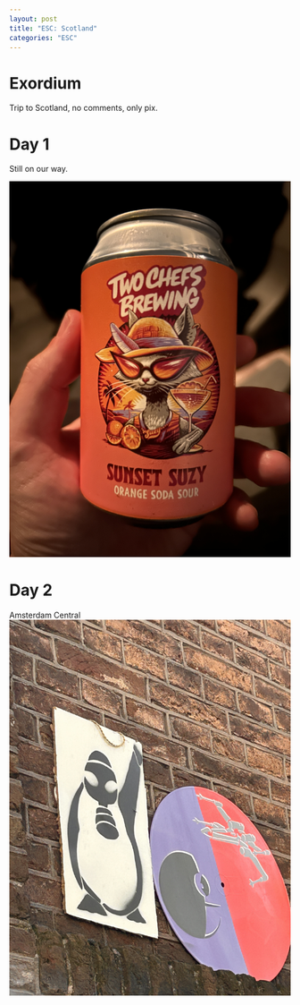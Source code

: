 ```yaml
---
layout: post
title: "ESC: Scotland"
categories: "ESC"
---
```


# Exordium
Trip to Scotland, no comments, only pix.

# Day 1
Still on our way.

![Sunset Suzy](/assets/pix/ESC_SCOTLAND_D1.jpg.JPG)

# Day 2
Amsterdam Central
![Riot Penguin](/assets/pix/ESC_SCOTLAND_D2.JPG)